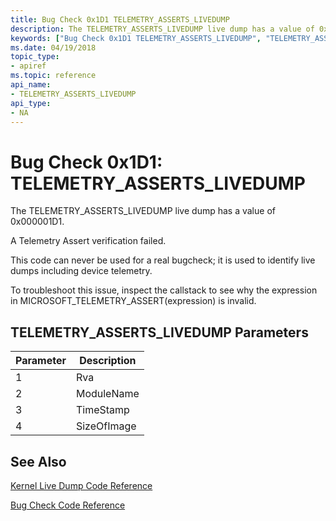 ```yaml
---
title: Bug Check 0x1D1 TELEMETRY_ASSERTS_LIVEDUMP
description: The TELEMETRY_ASSERTS_LIVEDUMP live dump has a value of 0x000001D1.
keywords: ["Bug Check 0x1D1 TELEMETRY_ASSERTS_LIVEDUMP", "TELEMETRY_ASSERTS_LIVEDUMP"]
ms.date: 04/19/2018
topic_type:
- apiref
ms.topic: reference
api_name:
- TELEMETRY_ASSERTS_LIVEDUMP
api_type:
- NA
---
```


# Bug Check 0x1D1: TELEMETRY\_ASSERTS\_LIVEDUMP

The TELEMETRY_ASSERTS_LIVEDUMP live dump has a value of 0x000001D1. 

A Telemetry Assert verification failed.

This code can never be used for a real bugcheck; it is used to identify live dumps including device telemetry.

To troubleshoot this issue, inspect the callstack to see why the expression in MICROSOFT_TELEMETRY_ASSERT(expression) is invalid.

## TELEMETRY\_ASSERTS\_LIVEDUMP Parameters

| Parameter | Description |
|-----------|-------------|
| 1         | Rva         |
| 2         | ModuleName  |
| 3         | TimeStamp   |
| 4         | SizeOfImage |
 
## See Also

[Kernel Live Dump Code Reference](bug-check-code-reference-live-dump.md)

[Bug Check Code Reference](bug-check-code-reference2.md)
 




